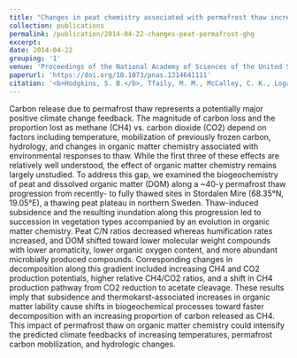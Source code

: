 ```yaml
---
title: "Changes in peat chemistry associated with permafrost thaw increase greenhouse gas production"
collection: publications
permalink: /publication/2014-04-22-changes-peat-permafrost-ghg
excerpt:
date: 2014-04-22
grouping: '1'
venue: 'Proceedings of the National Academy of Sciences of the United States of America'
paperurl: 'https://doi.org/10.1073/pnas.1314641111'
citation: '<b>Hodgkins, S. B.</b>, Tfaily, M. M., McCalley, C. K., Logan, T. A., Crill, P. M., Saleska, S. R., Rich, V. I., &amp; Chanton, J. P. (2014). Changes in peat chemistry associated with permafrost thaw increase greenhouse gas production. <i>Proc. Natl. Acad. Sci. USA</i>, <i>111</i>(16), 5819–5824.'
---
```


Carbon release due to permafrost thaw represents a potentially major positive climate change feedback. The magnitude of carbon loss and the proportion lost as methane (CH4) vs. carbon dioxide (CO2) depend on factors including temperature, mobilization of previously frozen carbon, hydrology, and changes in organic matter chemistry associated with environmental responses to thaw. While the first three of these effects are relatively well understood, the effect of organic matter chemistry remains largely unstudied. To address this gap, we examined the biogeochemistry of peat and dissolved organic matter (DOM) along a ~40-y permafrost thaw progression from recently- to fully thawed sites in Stordalen Mire (68.35°N, 19.05°E), a thawing peat plateau in northern Sweden. Thaw-induced subsidence and the resulting inundation along this progression led to succession in vegetation types accompanied by an evolution in organic matter chemistry. Peat C/N ratios decreased whereas humification rates increased, and DOM shifted toward lower molecular weight compounds with lower aromaticity, lower organic oxygen content, and more abundant microbially produced compounds. Corresponding changes in decomposition along this gradient included increasing CH4 and CO2 production potentials, higher relative CH4/CO2 ratios, and a shift in CH4 production pathway from CO2 reduction to acetate cleavage. These results imply that subsidence and thermokarst-associated increases in organic matter lability cause shifts in biogeochemical processes toward faster decomposition with an increasing proportion of carbon released as CH4. This impact of permafrost thaw on organic matter chemistry could intensify the predicted climate feedbacks of increasing temperatures, permafrost carbon mobilization, and hydrologic changes.
